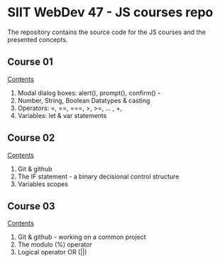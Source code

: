 # SIIT WebDev 47 - JS courses repo

The repository contains the source code for the JS courses and the presented concepts.


## Course 01 
[Contents](https://github.com/siit-webdev-47/js-courses/tree/main/course-01/readme.md)
1. Modal dialog boxes: alert(), prompt(), confirm() - 
2. Number, String, Boolean Datatypes & casting
3. Operators: =, ==, ===, >, >=, ... , +, 
4. Variables: let & var statements

## Course 02
[Contents](https://github.com/siit-webdev-47/js-courses/tree/main/course-02/readme.md)
1. Git & github
2. The IF statement - a binary decisional control structure
3. Variables scopes

## Course 03
[Contents](https://github.com/siit-webdev-47/js-courses/tree/main/course-03/readme.md)
1. Git & github - working on a common project
2. The modulo (%) operator
3. Logical operator OR (||)